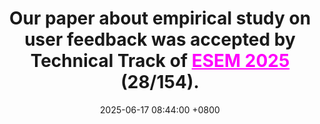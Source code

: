 ---
title: >-
    Our paper about <b>empirical study on user feedback</b> was accepted by Technical Track of <a href="https://conf.researchr.org/home/esem-2025" style="color: #ff00fc;">ESEM 2025</a> (28/154).
date: 2025-06-17 08:44:00 +0800
---